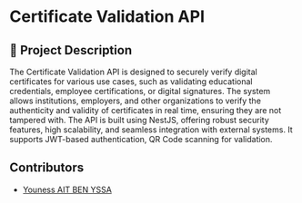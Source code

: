 # Certificate Validation API
## 📝 Project Description
The Certificate Validation API is designed to securely verify digital certificates for various use cases, such as validating educational credentials, employee certifications, or digital signatures. The system allows institutions, employers, and other organizations to verify the authenticity and validity of certificates in real time, ensuring they are not tampered with. The API is built using NestJS, offering robust security features, high scalability, and seamless integration with external systems. It supports JWT-based authentication, QR Code scanning for validation.
## Contributors
- [Youness AIT BEN YSSA](https://github.com/younessaitbenyssa)
